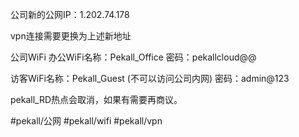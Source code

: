 公司新的公网IP：1.202.74.178

vpn连接需要更换为上述新地址

公司WiFi
办公WiFi名称：Pekall_Office
密码：pekallcloud@@

访客WiFi名称：Pekall_Guest  (不可以访问公司内网)
密码：admin@123


pekall_RD热点会取消，如果有需要再商议。

#pekall/公网 #pekall/wifi #pekall/vpn 